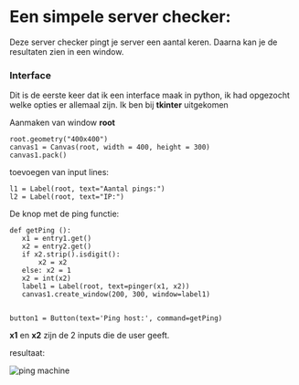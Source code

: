 
# Een simpele server checker:
Deze server checker pingt je server een aantal keren. Daarna kan je de resultaten zien in een window.

### Interface
Dit is de eerste keer dat ik een interface maak in python, ik had opgezocht welke opties er allemaal zijn. Ik ben bij **tkinter** uitgekomen

Aanmaken van window **root** 
 ```
 root.geometry("400x400")
 canvas1 = Canvas(root, width = 400, height = 300)
 canvas1.pack()
 ```
 toevoegen van input lines:
 ```
 l1 = Label(root, text="Aantal pings:")
 l2 = Label(root, text="IP:")
 ```
 
 De knop met de ping functie:
 ```
 def getPing ():
    x1 = entry1.get()
    x2 = entry2.get()
    if x2.strip().isdigit():
        x2 = x2
    else: x2 = 1
    x2 = int(x2)
    label1 = Label(root, text=pinger(x1, x2))
    canvas1.create_window(200, 300, window=label1)


button1 = Button(text='Ping host:', command=getPing)
 ```
 **x1** en **x2** zijn de 2 inputs die de user geeft.
 
resultaat:

![ping machine](https://user-images.githubusercontent.com/73792386/113689972-306e6200-96cb-11eb-8165-bcce9da6b475.PNG)
